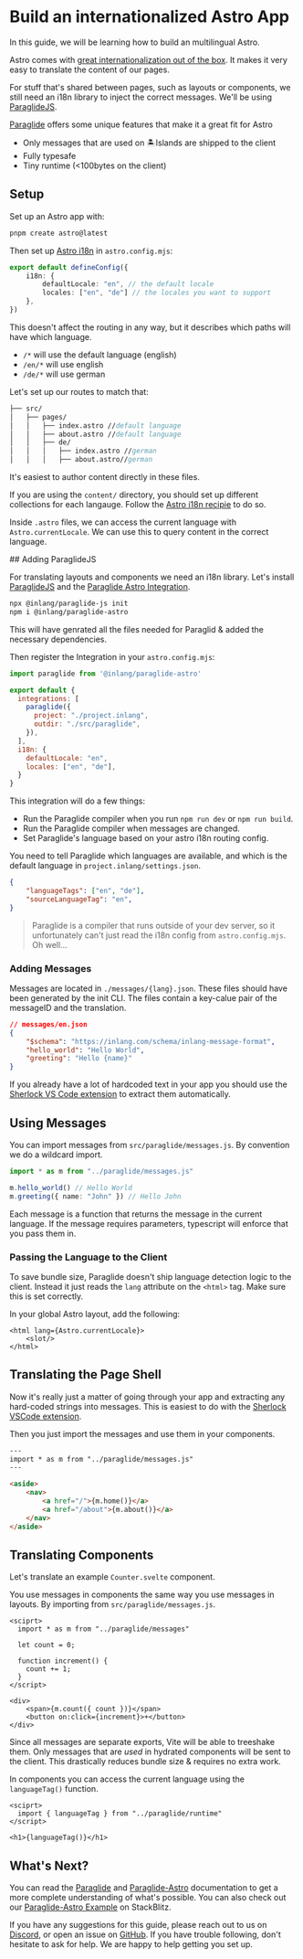 # Build an internationalized Astro App

In this guide, we will be learning how to build an multilingual Astro.

Astro comes with [great internationalization out of the box](https://docs.astro.build/en/recipes/i18n/). It makes it very easy to translate the content of our pages.

For stuff that's shared between pages, such as layouts or components, we still need an i18n library to inject the correct messages. We'll be using [ParaglideJS](https://inlang.com/m/gerre34r/library-inlang-paraglideJs). 

[Paraglide](https://inlang.com/m/gerre34r/library-inlang-paraglideJs) offers some unique features that make it a great fit for Astro
- Only messages that are used on 🏝️Islands are shipped to the client
- Fully typesafe
- Tiny runtime (<100bytes on the client)

## Setup

Set up an Astro app with:

```bash
pnpm create astro@latest
```

Then set up [Astro i18n](https://docs.astro.build/en/recipes/i18n/) in `astro.config.mjs`:

```ts
export default defineConfig({
	i18n: {
		defaultLocale: "en", // the default locale
		locales: ["en", "de"] // the locales you want to support
	},
})
```

This doesn't affect the routing in any way, but it describes which paths will have which language.
- `/*` will use the default language (english)
- `/en/*` will use english
- `/de/*` will use german 

Let's set up our routes to match that:

```fs
├── src/
│   ├── pages/
│   │   ├── index.astro //default language
│   │   ├── about.astro //default language
│   │   ├── de/
│   │   │   ├── index.astro //german
│   │   │   ├── about.astro//german
```

It's easiest to author content directly in these files.

If you are using the `content/` directory, you should set up different collections for each langauge. Follow the [Astro i18n recipie](https://docs.astro.build/en/recipes/i18n/#use-collections-for-translated-content) to do so.  

Inside `.astro` files, we can access the current language with `Astro.currentLocale`. We can use this to query content in the correct language.

## Adding ParaglideJS

For translating layouts and components we need an i18n library. Let's install [ParaglideJS](https://inlang.com/m/gerre34r/library-inlang-paraglideJs) and the [Paraglide Astro Integration](https://inlang.com/m/iljlwzfs/paraglide-astro-i18n).

```bash
npx @inlang/paraglide-js init
npm i @inlang/paraglide-astro
```

This will have genrated all the files needed for Paraglid & added the necessary dependencies.

Then register the Integration in your `astro.config.mjs`:

```js
import paraglide from '@inlang/paraglide-astro'

export default {
  integrations: [
    paraglide({
      project: "./project.inlang",
      outdir: "./src/paraglide",
    }),
  ],
  i18n: {
    defaultLocale: "en",
    locales: ["en", "de"],
  }
}
```

This integration will do a few things:
- Run the Paraglide compiler when you run `npm run dev` or `npm run build`.
- Run the Paraglide compiler when messages are changed.
- Set Paraglide's language based on your astro i18n routing config.

You need to tell Paraglide which languages are available, and which is the default language in `project.inlang/settings.json`. 

```json
{
    "languageTags": ["en", "de"],
    "sourceLanguageTag": "en",
}
```

> Paraglide is a compiler that runs outside of your dev server, so it unfortunately can't just read the i18n config from `astro.config.mjs`. Oh well...

### Adding Messages

Messages are located in `./messages/{lang}.json`. These files should have been generated by the init CLI.
The files contain a key-calue pair of the messageID and the translation.

```json
// messages/en.json
{
	"$schema": "https://inlang.com/schema/inlang-message-format",
	"hello_world": "Hello World",
	"greeting": "Hello {name}"
}
```

If you already have a lot of hardcoded text in your app you should use the [Sherlock VS Code extension](https://inlang.com/m/r7kp499g/app-inlang-ideExtension) to extract them automatically.

## Using Messages

You can import messages from `src/paraglide/messages.js`. By convention we do a wildcard import.

```ts
import * as m from "../paraglide/messages.js"

m.hello_world() // Hello World
m.greeting({ name: "John" }) // Hello John
```

Each message is a function that returns the message in the current language. If the message requires parameters, typescript will enforce that you pass them in.

### Passing the Language to the Client

To save bundle size, Paraglide doesn't ship language detection logic to the client. Instead it just reads the `lang` attribute on the `<html>` tag. Make sure this is set correctly. 

In your global Astro layout, add the following:
```tsx
<html lang={Astro.currentLocale}>
    <slot/>
</html>
```

## Translating the Page Shell

Now it's really just a matter of going through your app and extracting any hard-coded strings into messages. This is easiest to do with the [Sherlock VSCode extension](https://inlang.com/m/r7kp499g/app-inlang-ideExtension).

Then you just import the messages and use them in your components. 

```html
---
import * as m from "../paraglide/messages.js"
---

<aside>
    <nav>
        <a href="/">{m.home()}</a>
        <a href="/about">{m.about()}</a>
    </nav>
</aside>

```

## Translating Components

Let's translate an example `Counter.svelte` component.

You use messages in components the same way you use messages in layouts. By importing from `src/paraglide/messages.js`.

```svelte
<sciprt>
  import * as m from "../paraglide/messages"

  let count = 0; 

  function increment() {
    count += 1;
  }
</script>

<div>
    <span>{m.count({ count })}</span>
    <button on:click={increment}>+</button>
</div>
```

Since all messages are separate exports, Vite will be able to treeshake them. Only messages that are _used_ in hydrated components will be sent to the client. This drastically reduces bundle size & requires no extra work.

In components you can access the current language using the `languageTag()` function.

```svelte
<sciprt>
  import { languageTag } from "../paraglide/runtime"
</script>

<h1>{languageTag()}</h1>
```

## What's Next?

You can read the [Paraglide](https://inlang.com/m/gerre34r/library-inlang-paraglideJs) and [Paraglide-Astro](https://inlang.com/m/iljlwzfs/paraglide-astro-i18n) documentation to get a more complete understanding of what's possible. You can also check out our [Paraglide-Astro Example](https://stackblitz.com/~/github.com/LorisSigrist/paraglide-astro-example) on StackBlitz.

If you have any suggestions for this guide, please reach out to us on [Discord](https://discord.gg/CNPfhWpcAa), or open an issue on [GitHub](https://www.github.com/opral/inlang-paraglide-js/issues). If you have trouble following, don't hesitate to ask for help. We are happy to help getting you set up.

